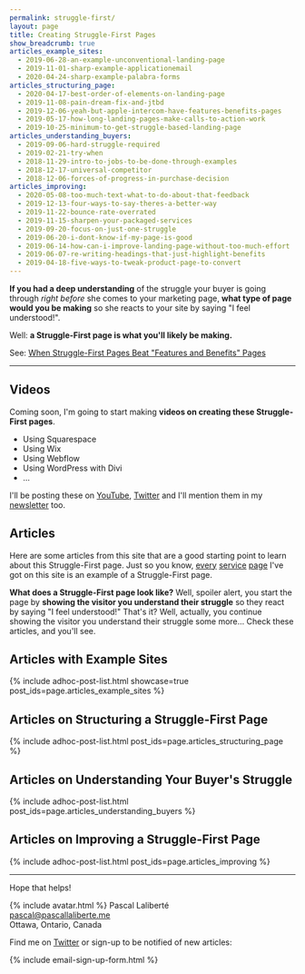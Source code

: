 ```yaml
---
permalink: struggle-first/
layout: page
title: Creating Struggle-First Pages
show_breadcrumb: true
articles_example_sites:
  - 2019-06-28-an-example-unconventional-landing-page
  - 2019-11-01-sharp-example-applicationemail
  - 2020-04-24-sharp-example-palabra-forms
articles_structuring_page:
  - 2020-04-17-best-order-of-elements-on-landing-page
  - 2019-11-08-pain-dream-fix-and-jtbd
  - 2019-12-06-yeah-but-apple-intercom-have-features-benefits-pages
  - 2019-05-17-how-long-landing-pages-make-calls-to-action-work
  - 2019-10-25-minimum-to-get-struggle-based-landing-page
articles_understanding_buyers:
  - 2019-09-06-hard-struggle-required
  - 2019-02-21-try-when
  - 2018-11-29-intro-to-jobs-to-be-done-through-examples
  - 2018-12-17-universal-competitor
  - 2018-12-06-forces-of-progress-in-purchase-decision
articles_improving:
  - 2020-05-08-too-much-text-what-to-do-about-that-feedback
  - 2019-12-13-four-ways-to-say-theres-a-better-way
  - 2019-11-22-bounce-rate-overrated
  - 2019-11-15-sharpen-your-packaged-services
  - 2019-09-20-focus-on-just-one-struggle
  - 2019-06-20-i-dont-know-if-my-page-is-good
  - 2019-06-14-how-can-i-improve-landing-page-without-too-much-effort
  - 2019-06-07-re-writing-headings-that-just-highlight-benefits
  - 2019-04-18-five-ways-to-tweak-product-page-to-convert
---
```


**If you had a deep understanding** of the struggle your buyer is going through _right before_ she comes to your marketing page, **what type of page would you be making** so she reacts to your site by saying "I feel understood!".

Well: **a Struggle-First page is what you'll likely be making.**

See: [When Struggle-First Pages Beat "Features and Benefits" Pages](/struggle-first/vs-features-benefits/)

---

## Videos

Coming soon, I'm going to start making **videos on creating these Struggle-First pages**.

* Using Squarespace
* Using Wix
* Using Webflow
* Using WordPress with Divi
* ...

I'll be posting these on [YouTube][youtube], [Twitter][twitter] and I'll mention them in my [newsletter](#be-notified) too.

[youtube]: https://www.youtube.com/channel/UCo2CttXwSgcaEmrTsALqS-A

## Articles

Here are some articles from this site that are a good starting point to learn about this Struggle-First page. Just so you know, [every](/understand) [service](/stepitup) [page](/visualize) I've got on this site is an example of a Struggle-First page.

**What does a Struggle-First page look like?** Well, spoiler alert, you start the page by **showing the visitor you understand their struggle** so they react by saying "I feel understood!" That's it? Well, actually, you continue showing the visitor you understand their struggle some more... Check these articles, and you'll see.

## Articles with Example Sites

{% include adhoc-post-list.html showcase=true post_ids=page.articles_example_sites %}

## Articles on Structuring a Struggle-First Page

{% include adhoc-post-list.html post_ids=page.articles_structuring_page %}

## Articles on Understanding Your Buyer's Struggle

{% include adhoc-post-list.html post_ids=page.articles_understanding_buyers %}

## Articles on Improving a Struggle-First Page

{% include adhoc-post-list.html post_ids=page.articles_improving %}

---

Hope that helps!

{% include avatar.html %} Pascal Laliberté  
[pascal@pascallaliberte.me](mailto:pascal@pascallaliberte.me)  
Ottawa, Ontario, Canada

Find me on [Twitter][twitter] or sign-up to be notified of new articles:

[twitter]: https://twitter.com/pascallaliberte

{% include email-sign-up-form.html %}
